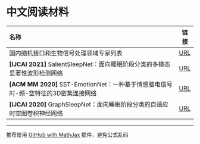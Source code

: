 # 中文阅读材料

| 名称                                                         | 链接                             |
| :----------------------------------------------------------- | -------------------------------- |
| 国内脑机接口和生物信号处理领域专家列表                       | [URL](Materials/experts)         |
| **[IJCAI 2021]** SalientSleepNet：面向睡眠阶段分类的多模态显著性波形检测网络 | [URL](Materials/SalientSleepNet) |
| **[ACM MM 2020]** SST-EmotionNet：一种基于情感脑电信号时-频-空特征的3D密集连接网络 | [URL](Materials/SST-EmotionNet)  |
| **[IJCAI 2020]** GraphSleepNet：面向睡眠阶段分类的自适应时空图卷积神经网络 | [URL](Materials/GraphSleepNet)   |

---

推荐使用 [GitHub with MathJax](https://chrome.google.com/webstore/detail/github-with-mathjax/ioemnmodlmafdkllaclgeombjnmnbima) 插件，避免公式乱码

